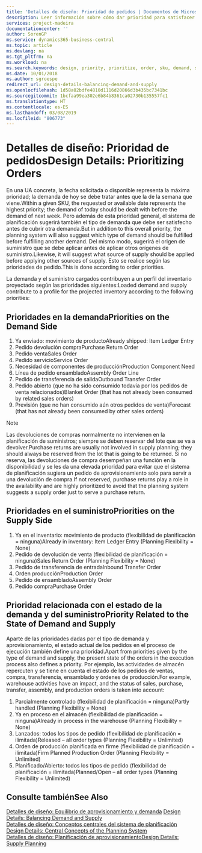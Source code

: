```yaml
---
title: 'Detalles de diseño: Prioridad de pedidos | Documentos de Microsoft'
description: Leer información sobre cómo dar prioridad para satisfacer los requisitos de demanda y oferta.
services: project-madeira
documentationcenter: ''
author: SorenGP
ms.service: dynamics365-business-central
ms.topic: article
ms.devlang: na
ms.tgt_pltfrm: na
ms.workload: na
ms.search.keywords: design, priority, prioritize, order, sku, demand, supply
ms.date: 10/01/2018
ms.author: sgroespe
redirect_url: design-details-balancing-demand-and-supply
ms.openlocfilehash: 1d58a02bdfe4810d1116d20866d3b435bc7341bc
ms.sourcegitcommit: 1bcfaa99ea302e6b84b8361ca02730b135557fc1
ms.translationtype: HT
ms.contentlocale: es-ES
ms.lasthandoff: 03/08/2019
ms.locfileid: "806773"
---
```

# <a name="design-details-prioritizing-orders"></a><span data-ttu-id="9f452-103">Detalles de diseño: Prioridad de pedidos</span><span class="sxs-lookup"><span data-stu-id="9f452-103">Design Details: Prioritizing Orders</span></span>
<span data-ttu-id="9f452-104">En una UA concreta, la fecha solicitada o disponible representa la máxima prioridad; la demanda de hoy se debe tratar antes que la de la semana que viene.</span><span class="sxs-lookup"><span data-stu-id="9f452-104">Within a given SKU, the requested or available date represents the highest priority; the demand of today should be dealt with before the demand of next week.</span></span> <span data-ttu-id="9f452-105">Pero además de esta prioridad general, el sistema de planificación sugerirá también el tipo de demanda que debe ser satisfecho antes de cubrir otra demanda.</span><span class="sxs-lookup"><span data-stu-id="9f452-105">But in addition to this overall priority, the planning system will also suggest which type of demand should be fulfilled before fulfilling another demand.</span></span> <span data-ttu-id="9f452-106">Del mismo modo, sugerirá el origen de suministro que se debe aplicar antes de aplicar otros orígenes de suministro.</span><span class="sxs-lookup"><span data-stu-id="9f452-106">Likewise, it will suggest what source of supply should be applied before applying other sources of supply.</span></span> <span data-ttu-id="9f452-107">Esto se realice según las prioridades de pedido.</span><span class="sxs-lookup"><span data-stu-id="9f452-107">This is done according to order priorities.</span></span>  

<span data-ttu-id="9f452-108">La demanda y el suministro cargados contribuyen a un perfil del inventario proyectado según las prioridades siguientes:</span><span class="sxs-lookup"><span data-stu-id="9f452-108">Loaded demand and supply contribute to a profile for the projected inventory according to the following priorities:</span></span>  

## <a name="priorities-on-the-demand-side"></a><span data-ttu-id="9f452-109">Prioridades en la demanda</span><span class="sxs-lookup"><span data-stu-id="9f452-109">Priorities on the Demand Side</span></span>  
1. <span data-ttu-id="9f452-110">Ya enviado: movimiento de producto</span><span class="sxs-lookup"><span data-stu-id="9f452-110">Already shipped: Item Ledger Entry</span></span>  
2. <span data-ttu-id="9f452-111">Pedido devolución compra</span><span class="sxs-lookup"><span data-stu-id="9f452-111">Purchase Return Order</span></span>  
3. <span data-ttu-id="9f452-112">Pedido venta</span><span class="sxs-lookup"><span data-stu-id="9f452-112">Sales Order</span></span>  
4. <span data-ttu-id="9f452-113">Pedido servicio</span><span class="sxs-lookup"><span data-stu-id="9f452-113">Service Order</span></span>  
5. <span data-ttu-id="9f452-114">Necesidad de componentes de producción</span><span class="sxs-lookup"><span data-stu-id="9f452-114">Production Component Need</span></span>  
6. <span data-ttu-id="9f452-115">Línea de pedido ensamblado</span><span class="sxs-lookup"><span data-stu-id="9f452-115">Assembly Order Line</span></span>  
7. <span data-ttu-id="9f452-116">Pedido de transferencia de salida</span><span class="sxs-lookup"><span data-stu-id="9f452-116">Outbound Transfer Order</span></span>  
8. <span data-ttu-id="9f452-117">Pedido abierto (que no ha sido consumido todavía por los pedidos de venta relacionados)</span><span class="sxs-lookup"><span data-stu-id="9f452-117">Blanket Order (that has not already been consumed by related sales orders)</span></span>  
9. <span data-ttu-id="9f452-118">Previsión (que no han consumido aún otros pedidos de venta)</span><span class="sxs-lookup"><span data-stu-id="9f452-118">Forecast (that has not already been consumed by other sales orders)</span></span>  

> [!NOTE]  
>  <span data-ttu-id="9f452-119">Las devoluciones de compras normalmente no intervienen en la planificación de suministros; siempre se deben reservar del lote que se va a devolver.</span><span class="sxs-lookup"><span data-stu-id="9f452-119">Purchase returns are usually not involved in supply planning; they should always be reserved from the lot that is going to be returned.</span></span> <span data-ttu-id="9f452-120">Si no reserva, las devoluciones de compra desempeñan una función en la disponibilidad y se les da una elevada prioridad para evitar que el sistema de planificación sugiera un pedido de aprovisionamiento solo para servir a una devolución de compra.</span><span class="sxs-lookup"><span data-stu-id="9f452-120">If not reserved, purchase returns play a role in the availability and are highly prioritized to avoid that the planning system suggests a supply order just to serve a purchase return.</span></span>  

## <a name="priorities-on-the-supply-side"></a><span data-ttu-id="9f452-121">Prioridades en el suministro</span><span class="sxs-lookup"><span data-stu-id="9f452-121">Priorities on the Supply Side</span></span>  
1. <span data-ttu-id="9f452-122">Ya en el inventario: movimiento de producto (flexibilidad de planificación = ninguna)</span><span class="sxs-lookup"><span data-stu-id="9f452-122">Already in inventory: Item Ledger Entry (Planning Flexibility = None)</span></span>  
2. <span data-ttu-id="9f452-123">Pedido de devolución de venta (flexibilidad de planificación = ninguna)</span><span class="sxs-lookup"><span data-stu-id="9f452-123">Sales Return Order (Planning Flexibility = None)</span></span>  
3. <span data-ttu-id="9f452-124">Pedido de transferencia de entrada</span><span class="sxs-lookup"><span data-stu-id="9f452-124">Inbound Transfer Order</span></span>  
4. <span data-ttu-id="9f452-125">Orden producción</span><span class="sxs-lookup"><span data-stu-id="9f452-125">Production Order</span></span>  
5. <span data-ttu-id="9f452-126">Pedido de ensamblado</span><span class="sxs-lookup"><span data-stu-id="9f452-126">Assembly Order</span></span>  
6. <span data-ttu-id="9f452-127">Pedido compra</span><span class="sxs-lookup"><span data-stu-id="9f452-127">Purchase Order</span></span>  

## <a name="priority-related-to-the-state-of-demand-and-supply"></a><span data-ttu-id="9f452-128">Prioridad relacionada con el estado de la demanda y del suministro</span><span class="sxs-lookup"><span data-stu-id="9f452-128">Priority Related to the State of Demand and Supply</span></span>  
<span data-ttu-id="9f452-129">Aparte de las prioridades dadas por el tipo de demanda y aprovisionamiento, el estado actual de los pedidos en el proceso de ejecución también define una prioridad.</span><span class="sxs-lookup"><span data-stu-id="9f452-129">Apart from priorities given by the type of demand and supply, the present state of the orders in the execution process also defines a priority.</span></span> <span data-ttu-id="9f452-130">Por ejemplo, las actividades de almacén repercuten y se tiene en cuenta el estado de los pedidos de ventas, compra, transferencia, ensamblado y órdenes de producción.</span><span class="sxs-lookup"><span data-stu-id="9f452-130">For example, warehouse activities have an impact, and the status of sales, purchase, transfer, assembly, and production orders is taken into account:</span></span>  

1. <span data-ttu-id="9f452-131">Parcialmente controlado (flexibilidad de planificación = ninguna)</span><span class="sxs-lookup"><span data-stu-id="9f452-131">Partly handled (Planning Flexibility = None)</span></span>  
2. <span data-ttu-id="9f452-132">Ya en proceso en el almacén (flexibilidad de planificación = ninguna)</span><span class="sxs-lookup"><span data-stu-id="9f452-132">Already in process in the warehouse (Planning Flexibility = None)</span></span>  
3. <span data-ttu-id="9f452-133">Lanzados: todos los tipos de pedido (flexibilidad de planificación = ilimitada)</span><span class="sxs-lookup"><span data-stu-id="9f452-133">Released – all order types (Planning Flexibility = Unlimited)</span></span>  
4. <span data-ttu-id="9f452-134">Orden de producción planificada en firme (flexibilidad de planificación = ilimitada)</span><span class="sxs-lookup"><span data-stu-id="9f452-134">Firm Planned Production Order (Planning Flexibility = Unlimited)</span></span>  
5. <span data-ttu-id="9f452-135">Planificado/Abierto: todos los tipos de pedido (flexibilidad de planificación = ilimitada)</span><span class="sxs-lookup"><span data-stu-id="9f452-135">Planned/Open – all order types (Planning Flexibility = Unlimited)</span></span>  

## <a name="see-also"></a><span data-ttu-id="9f452-136">Consulte también</span><span class="sxs-lookup"><span data-stu-id="9f452-136">See Also</span></span>  
<span data-ttu-id="9f452-137">[Detalles de diseño: Equilibrio de aprovisionamiento y demanda](design-details-balancing-demand-and-supply.md) </span><span class="sxs-lookup"><span data-stu-id="9f452-137">[Design Details: Balancing Demand and Supply](design-details-balancing-demand-and-supply.md) </span></span>  
<span data-ttu-id="9f452-138">[Detalles de diseño: Conceptos centrales del sistema de planificación](design-details-central-concepts-of-the-planning-system.md) </span><span class="sxs-lookup"><span data-stu-id="9f452-138">[Design Details: Central Concepts of the Planning System](design-details-central-concepts-of-the-planning-system.md) </span></span>  
[<span data-ttu-id="9f452-139">Detalles de diseño: Planificación de aprovisionamiento</span><span class="sxs-lookup"><span data-stu-id="9f452-139">Design Details: Supply Planning</span></span>](design-details-supply-planning.md)
